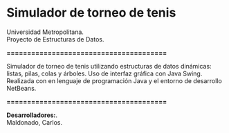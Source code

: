 # **Simulador de torneo de tenis**

Universidad Metropolitana.  
Proyecto de Estructuras de Datos.  

**=======================================**

Simulador de torneo de tenis utilizando estructuras de datos dinámicas: listas, pilas, colas y árboles. Uso de interfaz gráfica con Java Swing.  
Realizada con en lenguaje de programación Java y el entorno de desarrollo NetBeans. 

**=======================================**  

**Desarrolladores:**.  
Maldonado, Carlos.  
